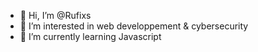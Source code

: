 - 👋 Hi, I’m @Rufixs
- 👀 I’m interested in web developpement & cybersecurity
- 🌱 I’m currently learning Javascript


<!---
Rufixs/Rufixs is a ✨ special ✨ repository because its `README.md` (this file) appears on your GitHub profile.
You can click the Preview link to take a look at your changes.
--->
